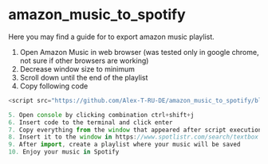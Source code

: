 # amazon_music_to_spotify


Here you may find a guide for to export amazon music playlist.

1. Open Amazon Music in web browser (was tested only in google chrome, not sure if other browsers are working)
2. Decrease window size to minimum 
3. Scroll down until the end of the playlist
4. Copy following code
```javascript
<script src="https://github.com/Alex-T-RU-DE/amazon_music_to_spotify/blob/main/amazon_music_to_text.js"></script>

5. Open console by clicking combination ctrl+shift+j
6. Insert code to the terminal and click enter
7. Copy everything from the window that appeared after script execution
8. Insert it to the window in https://www.spotlistr.com/search/textbox
9. After import, create a playlist where your music will be saved
10. Enjoy your music in Spotify